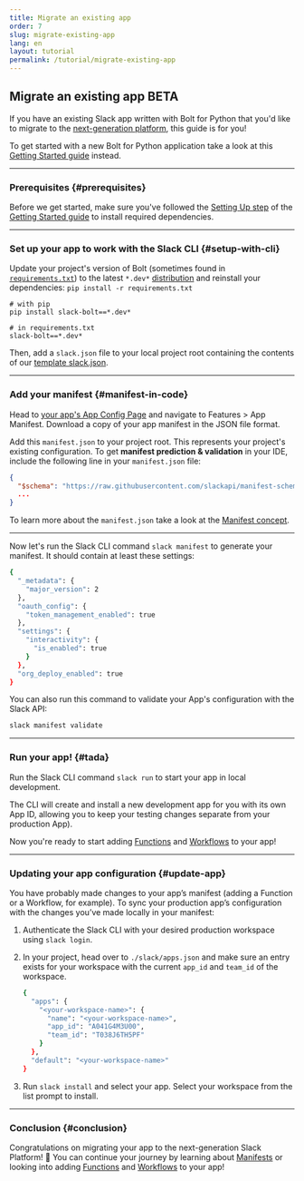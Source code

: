 ```yaml
---
title: Migrate an existing app
order: 7
slug: migrate-existing-app
lang: en
layout: tutorial
permalink: /tutorial/migrate-existing-app
---
```


## Migrate an existing app <span class="label-beta">BETA</span>

<div class="section-content">
If you have an existing Slack app written with Bolt for Python that you'd like to migrate to the <a href="https://api.slack.com/future/intro" target="_blank">next-generation platform</a>, this guide is for you!
</div>

To get started with a new Bolt for Python application take a look at this [Getting Started guide](/bolt-python/tutorial/getting-started-future) instead.

---

### Prerequisites {#prerequisites}

Before we get started, make sure you've followed the [Setting Up step](/bolt-python/tutorial/getting-started-future#setting-up) of the [Getting Started guide](/bolt-python/tutorial/getting-started-future) to install required dependencies.

---

### Set up your app to work with the Slack CLI {#setup-with-cli}

Update your project's version of Bolt (sometimes found in <code><a href="https://pip.pypa.io/en/latest/user_guide/#requirements-files" target="_blank">requirements.txt</a></code>) to the latest `*.dev*` <a href="https://pypi.org/project/slack-bolt/#history" target="_blank">distribution</a> and reinstall your dependencies: `pip install -r requirements.txt`

```text
# with pip
pip install slack-bolt==*.dev*

# in requirements.txt
slack-bolt==*.dev*
```

Then, add a `slack.json` file to your local project root containing the contents of our [template slack.json](https://github.com/slack-samples/bolt-python-starter-template/blob/future/slack.json).

---

### Add your manifest {#manifest-in-code}

Head to [your app's App Config Page](https://api.slack.com/apps) and navigate to Features > App Manifest. Download a copy of your app manifest in the JSON file format.

Add this `manifest.json` to your project root. This represents your project's existing configuration. To get **manifest prediction & validation** in your IDE, include the following line in your `manifest.json` file:

```json
{
  "$schema": "https://raw.githubusercontent.com/slackapi/manifest-schema/main/manifest.schema.json",
  ...
}
```

To learn more about the `manifest.json` take a look at the [Manifest concept](/bolt-python/future/concepts#manifest).

---

Now let's run the Slack CLI command `slack manifest` to generate your manifest. It should contain at least these settings:

```bash
{
  "_metadata": {
    "major_version": 2
  },
  "oauth_config": {
    "token_management_enabled": true  
  },
  "settings": {
    "interactivity": {
      "is_enabled": true
    } 
  },
  "org_deploy_enabled": true       
}
```

You can also run this command to validate your App's configuration with the Slack API:

```bash
slack manifest validate
```

---

### Run your app! {#tada}

Run the Slack CLI command `slack run` to start your app in local development.

The CLI will create and install a new development app for you with its own App ID, allowing you to keep your testing changes separate from your production App).

Now you're ready to start adding [Functions](/bolt-python/future/concepts#functions) and [Workflows](/bolt-python/future/concepts#manifest-workflows) to your app!

---

### Updating your app configuration {#update-app}

You have probably made changes to your app’s manifest (adding a Function or a Workflow, for example). To sync your production app’s configuration with the changes you’ve made locally in your manifest:

1. Authenticate the Slack CLI with your desired production workspace using `slack login`.
2. In your project, head over to `./slack/apps.json` and make sure an entry exists for your workspace with the current `app_id` and `team_id` of the workspace.

    ```bash
    {
      "apps": {
        "<your-workspace-name>": {
          "name": "<your-workspace-name>",
          "app_id": "A041G4M3U00",
          "team_id": "T038J6TH5PF"
        }
      },
      "default": "<your-workspace-name>"
    }
    ```

3. Run `slack install` and select your app. Select your workspace from the list prompt to install.

---

### Conclusion {#conclusion}

Congratulations on migrating your app to the next-generation Slack Platform! 🎉 You can continue your journey by learning about [Manifests](/bolt-python/future/concepts#manifest) or looking into adding [Functions](/bolt-python/future/concepts#functions) and [Workflows](/bolt-python/future/concepts#manifest-workflows) to your app!
